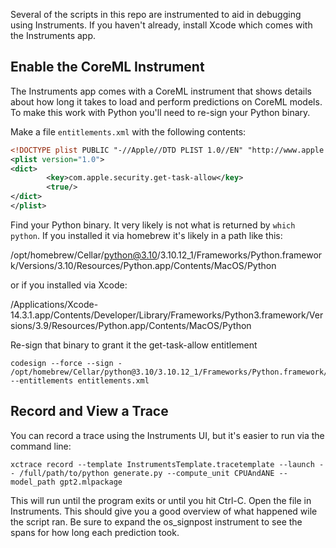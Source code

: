 Several of the scripts in this repo are instrumented to aid in debugging using Instruments. If you haven't already, install Xcode which comes with the Instruments app.

## Enable the CoreML Instrument
The Instruments app comes with a CoreML instrument that shows details about how long it takes to load and perform predictions on CoreML models. To make this work with Python you'll need to re-sign your Python binary.

Make a file `entitlements.xml` with the following contents:
```xml
<!DOCTYPE plist PUBLIC "-//Apple//DTD PLIST 1.0//EN" "http://www.apple.com/DTDs/PropertyList-1.0.dtd">
<plist version="1.0">
<dict>
        <key>com.apple.security.get-task-allow</key>
        <true/>
</dict>
</plist>
```

Find your Python binary. It very likely is not what is returned by `which python`. If you installed it via homebrew it's likely in a path like this:

/opt/homebrew/Cellar/python@3.10/3.10.12_1/Frameworks/Python.framework/Versions/3.10/Resources/Python.app/Contents/MacOS/Python

or if you installed via Xcode:

/Applications/Xcode-14.3.1.app/Contents/Developer/Library/Frameworks/Python3.framework/Versions/3.9/Resources/Python.app/Contents/MacOS/Python

Re-sign that binary to grant it the get-task-allow entitlement

```shell
codesign --force --sign - /opt/homebrew/Cellar/python@3.10/3.10.12_1/Frameworks/Python.framework/Versions/3.10/Resources/Python.app/Contents/MacOS/Python --entitlements entitlements.xml
```

## Record and View a Trace
You can record a trace using the Instruments UI, but it's easier to run via the command line:

```shell
xctrace record --template InstrumentsTemplate.tracetemplate --launch -- /full/path/to/python generate.py --compute_unit CPUAndANE --model_path gpt2.mlpackage
```

This will run until the program exits or until you hit Ctrl-C. Open the file in Instruments. This should give you a good overview of what happened wile the script ran. Be sure to expand the os_signpost instrument to see the spans for how long each prediction took.